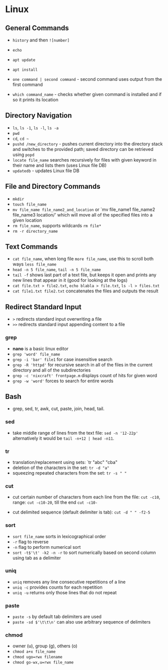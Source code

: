 # Linux

## General Commands

- `history` and then `![number]`
- `echo`

- `apt update`
- `apt install`
- `one command | second command` - second command uses output from the first command
- `which command_name` - checks whether given command is installed and if so it prints its location


## Directory Navigation

- `ls`, `ls -1`, `ls -l`, `ls -a`
- `pwd`
- `cd`, `cd ~`
- `pushd /new_directory` - pushes current directory into the directory stack and switches to the provided path; saved directory can be retrieved using `popd`
- `locate file_name` searches recursively for files with given keyword in their name and lists them (uses Linux file DB)
- `updatedb` - updates Linux file DB

## File and Directory Commands

- `mkdir`
- `touch file_name`
- `mv file_name file_name2_and_location` or `mv file_name1 file_name2 file_name3 location/' which will move all of the specified files into a given location
- `rm file_name`, supports wildcards `rm file*`
- `rm -r directory_name`

## Text Commands

- `cat file_name`, when long file `more file_name`, use this to scroll both ways `less file_name`
- `head -n 5 file_name`, `tail -n 5 file_name`
- `tail -f` shows last part of a text file, but keeps it open and prints any new lines that appear in it (good for looking at the logs)
- `cat file.txt > file2.txt`, `echo blabla > file.txt`, `ls -l > files.txt`
- `cat file1.txt file2.txt` concatenates the files and outputs the result

## Redirect Standard Input

- `>` redirects standard input overwriting a file
- `>>` redirects standard input appending content to a file

### grep

- **nano** is a basic linux editor
- `grep 'word' file_name`
- `grep -i 'bar' file1` for case insensitive search
- `grep -R 'httpd'` for recursive search in all of the files in the current directory and all of the subdirectories
- `grep -c 'nixcraft' frontpage.m` displays count of hits for given word
- `grep -w 'word'` forces to search for entire words

## Bash

- grep, sed, tr, awk, cut, paste, join, head, tail.

### sed

- take middle range of lines from the text file: `sed -n '12-22p'` alternatively it would be `tail -n+12 | head -n11`.

### tr

- translation/replacement using sets: `tr "abc" "cba"
- deletion of the characters in the set: `tr -d "a"`
- squeezing repeated characters from the set: `tr -s " "`

### cut

- cut certain number of characters from each line from the file: `cut -c10`, range: `cut -c10-20`, till the end `cut -c10-`

- cut delimited sequence (default delimiter is tab): `cut -d " " -f2-5`

### sort

- `sort file_name` sorts in lexicographical order
- `-r` flag to reverse
- `-n` flag to perform numerical sort
- `sort -t$'\t' -k2 -n -r` to sort numerically based on second column using tab as a delimiter

### uniq

- `uniq` removes any line consecutive repetitions of a line
- `uniq -c` provides counts for each repetition
- `uniq -u` returns only those lines that do not repeat

### paste

- `paste -s` by default tab delimiters are used
- `paste -sd $'\t\t\n'` can also use arbitrary sequence of delimiters

### chmod

- owner (u), group (g), others (o)
- `chmod a+x file_name`
- `chmod ugo=rwx filename`
- `chmod go-wx,u=rwx file_name`
